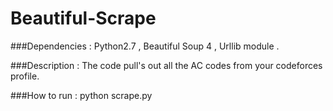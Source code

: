# Beautiful-Scrape


###Dependencies : Python2.7 , Beautiful Soup 4 , Urllib module .


###Description : The code pull's out all the AC codes from your codeforces profile.


###How to run : python scrape.py 


